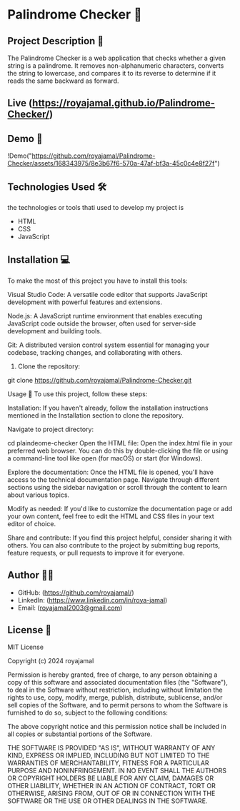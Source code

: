 # Palindrome Checker 🚀

## Project Description 📝
The Palindrome Checker is a web application that checks whether a given string is a palindrome. It removes non-alphanumeric characters, converts the string to lowercase, and compares it to its reverse to determine if it reads the same backward as forward.
## Live (https://royajamal.github.io/Palindrome-Checker/)

## Demo 📸
!Demo("https://github.com/royajamal/Palindrome-Checker/assets/168343975/8e3b67f6-570a-47af-bf3a-45c0c4e8f27f")

## Technologies Used 🛠

 the technologies or tools thati used to develop my project is
- HTML
- CSS
- JavaScript

## Installation 💻
To make the most of this project you have to  install this tools:

Visual Studio Code: A versatile code editor that supports JavaScript development with powerful features and extensions.

Node.js: A JavaScript runtime environment that enables executing JavaScript code outside the browser, often used for server-side development and building tools.

Git: A distributed version control system essential for managing your codebase, tracking changes, and collaborating with others.
1. Clone the repository:

git clone https://github.com/royajamal/Palindrome-Checker.git

Usage 🎯
To use this project, follow these steps:

Installation: If you haven't already, follow the installation instructions mentioned in the Installation section to clone the repository.

Navigate to project directory:

cd plaindeome-checker
Open the HTML file: Open the index.html file in your preferred web browser. You can do this by double-clicking the file or using a command-line tool like open (for macOS) or start (for Windows).

Explore the documentation: Once the HTML file is opened, you'll have access to the technical documentation page. Navigate through different sections using the sidebar navigation or scroll through the content to learn about various topics.

Modify as needed: If you'd like to customize the documentation page or add your own content, feel free to edit the HTML and CSS files in your text editor of choice.

Share and contribute: If you find this project helpful, consider sharing it with others. You can also contribute to the project by submitting bug reports, feature requests, or pull requests to improve it for everyone.
## Author 👩‍💻



- GitHub: (https://github.com/royajamal/)
- LinkedIn: (https://www.linkedin.com/in/roya-jamal)
- Email: (royajamal2003@gmail.com)

## License 📜
MIT License

Copyright (c) 2024 royajamal

Permission is hereby granted, free of charge, to any person obtaining a copy
of this software and associated documentation files (the "Software"), to deal
in the Software without restriction, including without limitation the rights
to use, copy, modify, merge, publish, distribute, sublicense, and/or sell
copies of the Software, and to permit persons to whom the Software is
furnished to do so, subject to the following conditions:

The above copyright notice and this permission notice shall be included in all
copies or substantial portions of the Software.

THE SOFTWARE IS PROVIDED "AS IS", WITHOUT WARRANTY OF ANY KIND, EXPRESS OR
IMPLIED, INCLUDING BUT NOT LIMITED TO THE WARRANTIES OF MERCHANTABILITY,
FITNESS FOR A PARTICULAR PURPOSE AND NONINFRINGEMENT. IN NO EVENT SHALL THE
AUTHORS OR COPYRIGHT HOLDERS BE LIABLE FOR ANY CLAIM, DAMAGES OR OTHER
LIABILITY, WHETHER IN AN ACTION OF CONTRACT, TORT OR OTHERWISE, ARISING FROM,
OUT OF OR IN CONNECTION WITH THE SOFTWARE OR THE USE OR OTHER DEALINGS IN THE
SOFTWARE.

